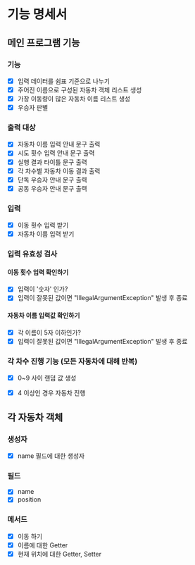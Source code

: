 # 기능 명세서

## 메인 프로그램 기능
### 기능
- [x] 입력 데이터를 쉼표 기준으로 나누기
- [x] 주어진 이름으로 구성된 자동차 객체 리스트 생성
- [x] 가장 이동량이 많은 자동차 이름 리스트 생성
- [x] 우승자 판별

### 출력 대상
- [x] 자동차 이름 입력 안내 문구 출력
- [x] 시도 횟수 입력 안내 문구 출력
- [x] 실행 결과 타이틀 문구 출력
- [x] 각 차수별 자동차 이동 결과 출력
- [x] 단독 우승자 안내 문구 출력
- [x] 공동 우승자 안내 문구 출력

### 입력
- [x] 이동 횟수 입력 받기
- [x] 자동차 이름 입력 받기

### 입력 유효성 검사
#### 이동 횟수 입력 확인하기
- [x] 입력이 '숫자' 인가?
- [x] 입력이 잘못된 값이면 "IllegalArgumentException" 발생 후 종료
#### 자동차 이름 입력값 확인하기
- [x] 각 이름이 5자 이하인가?
- [x] 입력이 잘못된 값이면 "IllegalArgumentException" 발생 후 종료

### 각 차수 진행 기능 (모든 자동차에 대해 반복)
- [x] 0~9 사이 랜덤 값 생성
- [x] 4 이상인 경우 자동차 진행


## 각 자동차 객체
### 생성자
- [x] name 필드에 대한 생성자

### 필드
- [x] name
- [x] position

### 메서드
- [x] 이동 하기
- [x] 이름에 대한 Getter
- [x] 현재 위치에 대한 Getter, Setter